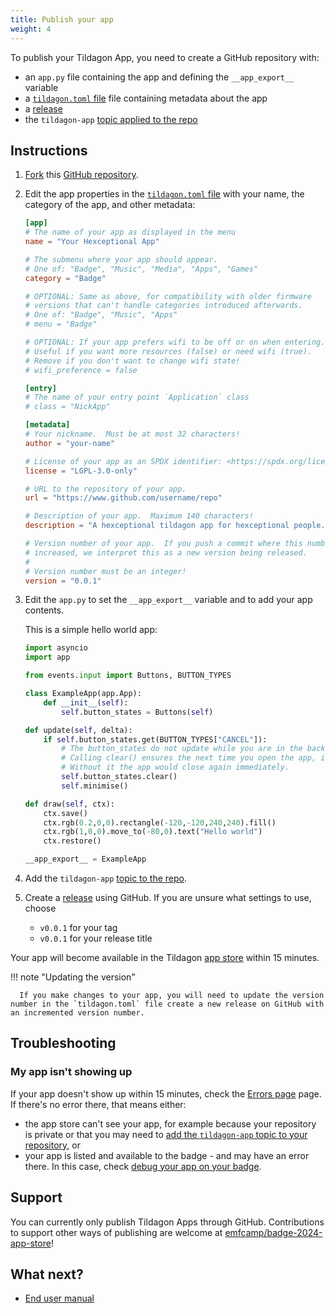 ```yaml
---
title: Publish your app
weight: 4
---
```


To publish your Tildagon App, you need to create a GitHub repository with:

- an `app.py` file containing the app and defining the `__app_export__` variable
- a [`tildagon.toml` file](https://github.com/npentrel/tildagon-demo/blob/main/tildagon.toml) file containing metadata about the app
- a [release](https://docs.github.com/en/repositories/releasing-projects-on-github/managing-releases-in-a-repository#creating-a-release)
- the `tildagon-app` [topic applied to the repo](https://docs.github.com/en/repositories/managing-your-repositorys-settings-and-features/customizing-your-repository/classifying-your-repository-with-topics#adding-topics-to-your-repository)

## Instructions

1. [Fork](https://docs.github.com/en/pull-requests/collaborating-with-pull-requests/working-with-forks/fork-a-repo) this [GitHub repository](https://github.com/hughrawlinson/tildagon-demo/).
2. Edit the app properties in the [`tildagon.toml` file](https://github.com/npentrel/tildagon-demo/blob/main/tildagon.toml) with your name, the category of the app, and other metadata:

    ```toml
    [app]
    # The name of your app as displayed in the menu
    name = "Your Hexceptional App"

    # The submenu where your app should appear.
    # One of: "Badge", "Music", "Media", "Apps", "Games"
    category = "Badge"

    # OPTIONAL: Same as above, for compatibility with older firmware
    # versions that can't handle categories introduced afterwards.
    # One of: "Badge", "Music", "Apps"
    # menu = "Badge"

    # OPTIONAL: If your app prefers wifi to be off or on when entering.
    # Useful if you want more resources (false) or need wifi (true).
    # Remove if you don't want to change wifi state!
    # wifi_preference = false

    [entry]
    # The name of your entry point `Application` class
    # class = "NickApp"

    [metadata]
    # Your nickname.  Must be at most 32 characters!
    author = "your-name"

    # License of your app as an SPDX identifier: <https://spdx.org/licenses/>
    license = "LGPL-3.0-only"

    # URL to the repository of your app.
    url = "https://www.github.com/username/repo"

    # Description of your app.  Maximum 140 characters!
    description = "A hexceptional tildagon app for hexceptional people."

    # Version number of your app.  If you push a commit where this number is
    # increased, we interpret this as a new version being released.
    #
    # Version number must be an integer!
    version = "0.0.1"
    ```

3. Edit the `app.py` to set the `__app_export__` variable and to add your app contents.

   This is a simple hello world app:

    ```python
    import asyncio
    import app

    from events.input import Buttons, BUTTON_TYPES

    class ExampleApp(app.App):
        def __init__(self):
            self.button_states = Buttons(self)

    def update(self, delta):
        if self.button_states.get(BUTTON_TYPES["CANCEL"]):
            # The button_states do not update while you are in the background.
            # Calling clear() ensures the next time you open the app, it stays open.
            # Without it the app would close again immediately.
            self.button_states.clear()
            self.minimise()

    def draw(self, ctx):
        ctx.save()
        ctx.rgb(0.2,0,0).rectangle(-120,-120,240,240).fill()
        ctx.rgb(1,0,0).move_to(-80,0).text("Hello world")
        ctx.restore()

    __app_export__ = ExampleApp
    ```

4. Add the `tildagon-app` [topic to the repo](https://docs.github.com/en/repositories/managing-your-repositorys-settings-and-features/customizing-your-repository/classifying-your-repository-with-topics#adding-topics-to-your-repository).

5. Create a [release](https://docs.github.com/en/repositories/releasing-projects-on-github/managing-releases-in-a-repository#creating-a-release) using GitHub. If you are unsure what settings to use, choose

      -  `v0.0.1` for your tag
      -  `v0.0.1` for your release title

Your app will become available in the Tildagon [app store](https://apps.badge.emfcamp.org/) within 15 minutes.

!!! note "Updating the version"

      If you make changes to your app, you will need to update the version number in the `tildagon.toml` file create a new release on GitHub with an incremented version number.

## Troubleshooting

### My app isn't showing up

If your app doesn't show up within 15 minutes, check the [Errors page](https://apps.badge.emfcamp.org/errors/) page. If there's no error there, that means either:

- the app store can't see your app, for example because your repository is private or that you may need to [add the `tildagon-app` topic to your repository](https://docs.github.com/en/repositories/managing-your-repositorys-settings-and-features/customizing-your-repository/classifying-your-repository-with-topics#adding-topics-to-your-repository), or
- your app is listed and available to the badge - and may have an error there. In this case, check [debug your app on your badge](./run-on-badge.md).

## Support

You can currently only publish Tildagon Apps through GitHub. Contributions to support other ways of publishing are welcome at [emfcamp/badge-2024-app-store](https://github.com/emfcamp/badge-2024-app-store)!

## What next?

<div class="grid cards" markdown>

- [End user manual](../using-the-badge/end-user-manual.md)

</div>

[simulator]: https://github.com/emfcamp/badge-2024-software/tree/main/sim
